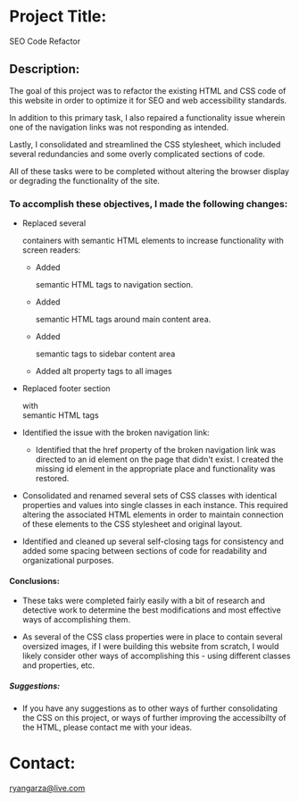# Project Title:

SEO Code Refactor


## Description:

The goal of this project was to refactor the existing HTML and CSS code of this website in order to optimize it for SEO and web accessibility standards.

In addition to this primary task, I also repaired a functionality issue wherein one of the navigation links was not responding as intended.

Lastly, I consolidated and streamlined the CSS stylesheet, which included several redundancies and some overly complicated sections of code.

All of these tasks were to be completed without altering the browser display or degrading the functionality of the site.


### To accomplish these objectives, I made the following changes:

- Replaced several <div> containers with semantic HTML elements to increase functionality with screen readers:

    - Added <nav> semantic HTML tags to navigation section.

    - Added <main> semantic HTML tags around main content area.

    - Added <aside> semantic tags to sidebar content area

    - Added alt property tags to all images

- Replaced footer section <div> with <footer> semantic HTML tags

- Identified the issue with the broken navigation link:
    
    - Identified that the href property of the broken navigation link was directed to an id element on the page that didn't exist. I created the missing id element in the appropriate place and functionality was restored.

- Consolidated and renamed several sets of CSS classes with identical properties and values into single classes in each instance. This required altering the associated HTML elements in order to maintain connection of these elements to the CSS stylesheet and original layout.

- Identified and cleaned up several self-closing tags for consistency and added some spacing between sections of code for readability and organizational purposes.

#### Conclusions:

- These taks were completed fairly easily with a bit of research and detective work to determine the best modifications and most effective ways of accomplishing them.

- As several of the CSS class properties were in place to contain several oversized images, if I were building this website from scratch, I would likely consider other ways of accomplishing this - using different classes and properties, etc.

##### Suggestions:

- If you have any suggestions as to other ways of further consolidating the CSS on this project, or ways of further improving the accessibilty of the HTML, please contact me with your ideas.

# Contact:

ryangarza@live.com